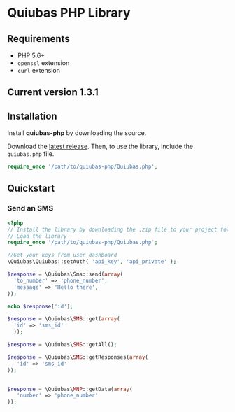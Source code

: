 # Quiubas PHP Library

## Requirements
- PHP 5.6+
- `openssl` extension
- `curl` extension

## Current version 1.3.1

## Installation

Install **quiubas-php** by downloading the source.

Download the [latest release](https://github.com/quiubas/quiubas-php/zipball/master). Then, to use the library, include the `quiubas.php` file.

```php
require_once '/path/to/quiubas-php/Quiubas.php';
```

## Quickstart

### Send an SMS

```php
<?php
// Install the library by downloading the .zip file to your project folder.
// Load the library
require_once '/path/to/quiubas-php/Quiubas.php';

//Get your keys from user dashboard
\Quiubas\Quiubas::setAuth( 'api_key', 'api_private' );

$response = \Quiubas\Sms::send(array(
  'to_number' => 'phone_number',
  'message' => 'Hello there',
));

echo $response['id'];

$response = \Quiubas\SMS::get(array(
  'id' => 'sms_id'
  ));

$response = \Quiubas\SMS::getAll();

$response = \Quiubas\SMS::getResponses(array(
   'id' => 'sms_id'
));


$response = \Quiubas\MNP::getData(array(
   'number' => 'phone_number'
));

```
